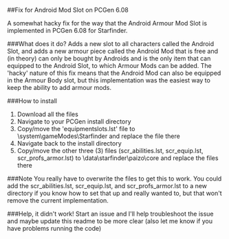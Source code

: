 ##Fix for Android Mod Slot on PCGen 6.08

A somewhat hacky fix for the way that the Android Armour Mod Slot is implemented in PCGen 6.08 for Starfinder.

###What does it do?
Adds a new slot to all characters called the Android Slot, and adds a new armour piece called the Android Mod that is free and (in theory) can only be bought by Androids and is the only item that can equipped to the Android Slot, to which Armour Mods can be added. The 'hacky' nature of this fix means that the Android Mod can also be equipped in the Armour Body slot, but this implementation was the easiest way to keep the ability to add armour mods.

###How to install
1. Download all the files
2. Navigate to your PCGen install directory
3. Copy/move the 'equipmentslots.lst' file to \system\gameModes\Starfinder and replace the file there
4. Navigate back to the install directory
4. Copy/move the other three (3) files (scr_abilities.lst, scr_equip.lst, scr_profs_armor.lst) to \data\starfinder\paizo\core and replace the files there

###Note
You really have to overwrite the files to get this to work. You could add the scr_abilities.lst, scr_equip.lst, and scr_profs_armor.lst to a new directory if you know how to set that up and really wanted to, but that won't remove the current implementation.

###Help, it didn't work!
Start an issue and I'll help troubleshoot the issue and maybe update this readme to be more clear (also let me know if you have problems running the code)
